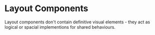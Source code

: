 # Layout Components

Layout components don't contain definitive visual elements - 
they act as logical or spacial implementions for shared behaviours.